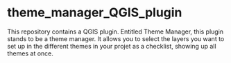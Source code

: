 # theme_manager_QGIS_plugin
This repository contains a QGIS plugin. Entitled Theme Manager, this plugin stands to be a theme manager. It allows you to select the layers you want to set up in the different themes in your projet as a checklist, showing up all themes at once.
